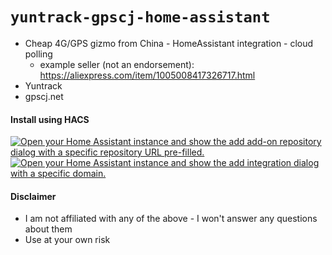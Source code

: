 # `yuntrack-gpscj-home-assistant`

- Cheap 4G/GPS gizmo from China - HomeAssistant integration - cloud polling
    - example seller (not an endorsement): https://aliexpress.com/item/1005008417326717.html
- Yuntrack
- gpscj.net

#### Install using HACS

[![Open your Home Assistant instance and show the add add-on repository dialog with a specific repository URL pre-filled.](https://my.home-assistant.io/badges/supervisor_add_addon_repository.svg)](https://my.home-assistant.io/redirect/hacs_repository/?owner=rpardini&repository=yuntrack-gpscj-home-assistant&category=integration)
[![Open your Home Assistant instance and show the add integration dialog with a specific domain.](https://my.home-assistant.io/badges/config_flow_start.svg)](https://my.home-assistant.io/redirect/config_flow_start/?domain=yuntrack_gpscj)

#### Disclaimer

- I am not affiliated with any of the above - I won't answer any questions about them
- Use at your own risk

